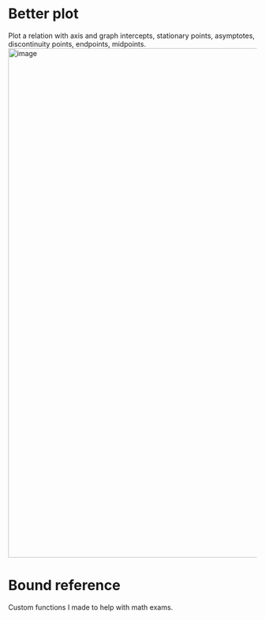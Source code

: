 # Better plot
Plot a relation with axis and graph intercepts, stationary points, asymptotes, discontinuity points, endpoints, midpoints.
<img width="1032" alt="image" src="https://github.com/user-attachments/assets/a4fdaee9-cc6b-488a-9dc7-b7b53b14e934">
# Bound reference
Custom functions I made to help with math exams.

